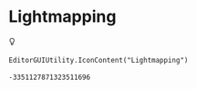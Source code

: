 # Lightmapping
![](/img/Lightmapping.png)

``` CSharp
EditorGUIUtility.IconContent("Lightmapping")
```
```
-3351127871323511696
```
